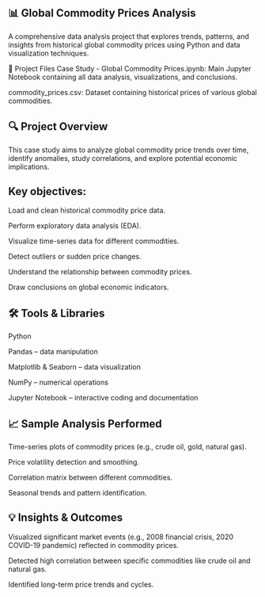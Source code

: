 ## 📊 Global Commodity Prices Analysis
A comprehensive data analysis project that explores trends, patterns, and insights from historical global commodity prices using Python and data visualization techniques.


📁 Project Files
Case Study - Global Commodity Prices.ipynb: Main Jupyter Notebook containing all data analysis, visualizations, and conclusions.

commodity_prices.csv: Dataset containing historical prices of various global commodities.


## 🔍 Project Overview
This case study aims to analyze global commodity price trends over time, identify anomalies, study correlations, and explore potential economic implications.



## Key objectives:

Load and clean historical commodity price data.

Perform exploratory data analysis (EDA).

Visualize time-series data for different commodities.

Detect outliers or sudden price changes.

Understand the relationship between commodity prices.

Draw conclusions on global economic indicators.



## 🛠️ Tools & Libraries
Python

Pandas – data manipulation

Matplotlib & Seaborn – data visualization

NumPy – numerical operations

Jupyter Notebook – interactive coding and documentation



## 📈 Sample Analysis Performed
Time-series plots of commodity prices (e.g., crude oil, gold, natural gas).

Price volatility detection and smoothing.

Correlation matrix between different commodities.

Seasonal trends and pattern identification.



## 💡 Insights & Outcomes
Visualized significant market events (e.g., 2008 financial crisis, 2020 COVID-19 pandemic) reflected in commodity prices.

Detected high correlation between specific commodities like crude oil and natural gas.

Identified long-term price trends and cycles.
